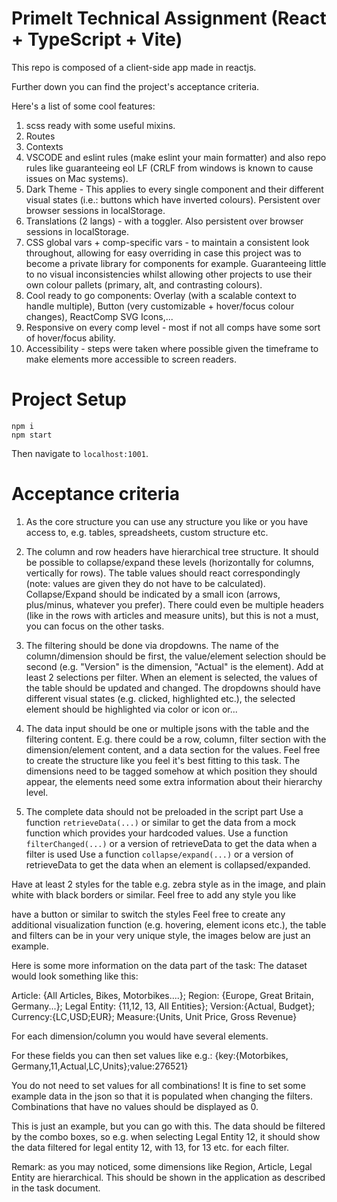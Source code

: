 #  PrimeIt Technical Assignment (React + TypeScript + Vite)

This repo is composed of a client-side app made in reactjs.

Further down you can find the project's acceptance criteria.

Here's a list of some cool features:
1. scss ready with some useful mixins.
2. Routes
3. Contexts
4. VSCODE and eslint rules (make eslint your main formatter) and also repo rules like guaranteeing eol LF (CRLF from windows is known to cause issues on Mac systems).
5. Dark Theme - This applies to every single component and their different visual states (i.e.: buttons which have inverted colours). Persistent over browser sessions in localStorage.
6. Translations (2 langs) - with a toggler. Also persistent over browser sessions in localStorage.
7. CSS global vars + comp-specific vars - to maintain a consistent look throughout, allowing for easy overriding in case this project was to become a private library for components for example. Guaranteeing little to no visual inconsistencies whilst allowing other projects to use their own colour pallets (primary, alt, and contrasting colours).
8. Cool ready to go components: Overlay (with a scalable context to handle multiple), Button (very customizable + hover/focus colour changes), ReactComp SVG Icons,...
9. Responsive on every comp level - most if not all comps have some sort of hover/focus ability.
10. Accessibility - steps were taken where possible given the timeframe to make elements more accessible to screen readers.

# Project Setup

```
npm i
npm start
```
Then navigate to `localhost:1001`.

# Acceptance criteria

1. As the core structure you can use any structure you like or you have access to, e.g. tables, spreadsheets, custom structure etc.

2. The column and row headers have hierarchical tree structure. It should be possible to collapse/expand these levels (horizontally for columns, vertically for rows). The table values should react correspondingly (note: values are given they do not have to be calculated). Collapse/Expand should be indicated by a small icon (arrows, plus/minus, whatever you prefer). There could even be multiple headers (like in the rows with articles and measure units), but this is not a must, you can focus on the other tasks.

3. The filtering should be done via dropdowns. The name of the column/dimension should be first, the value/element selection should be second (e.g. "Version" is the dimension, "Actual" is the element). Add at least 2 selections per filter. When an element is selected, the values of the table should be updated and changed. The dropdowns should have different visual states (e.g. clicked, highlighted etc.), the selected element should be highlighted via color or icon or...

4. The data input should be one or multiple jsons with the table and the filtering content. E.g. there could be a row, column, filter section with the dimension/element content, and a data section for the values. Feel free to create the structure like you feel it's best fitting to this task. The dimensions need to be tagged somehow at which position they should appear, the elements need some extra information about their hierarchy level.

5. The complete data should not be preloaded in the script part
Use a function `retrieveData(...)` or similar to get the data from a mock function which provides your hardcoded values.
Use a function `filterChanged(...)` or a version of retrieveData to get the data when a filter is used
Use a function `collapse/expand(...)` or a version of retrieveData to get the data when an element is collapsed/expanded.

Have at least 2 styles for the table 
e.g. zebra style as in the image, and plain white with black borders or similar. Feel free to add any style you like

have a button or similar to switch the styles
Feel free to create any additional visualization function (e.g. hovering, element icons etc.), the table and filters can be in your very unique style, the images below are just an example.

Here is some more information on the data part of the task:
The dataset would look something like this:

Article: {All Articles, Bikes, Motorbikes....}; Region: {Europe, Great Britain, Germany...}; Legal Entity: {11,12, 13, All Entities}; Version:{Actual, Budget}; Currency:{LC,USD;EUR}; Measure:{Units, Unit Price, Gross Revenue}

For each dimension/column you would have several elements.

For these fields you can then set values like e.g.: {key:{Motorbikes, Germany,11,Actual,LC,Units};value:276521}

You do not need to set values for all combinations! It is fine to set some example data in the json so that it is populated when changing the filters. Combinations that have no values should be displayed as 0.

This is just an example, but you can go with this. The data should be filtered by the combo boxes, so e.g. when selecting Legal Entity 12, it should show the data filtered for legal entity 12, with 13, for 13 etc. for each filter.

Remark: as you may noticed, some dimensions like Region, Article, Legal Entity are hierarchical. This should be shown in the application as described in the task document.
